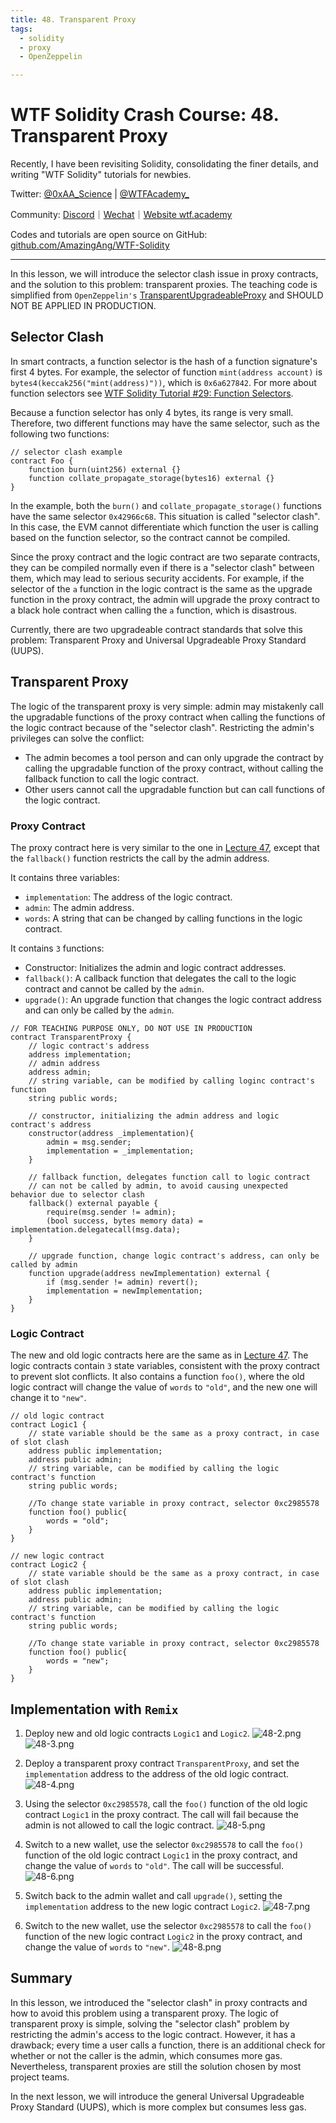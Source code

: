 ```yaml
---
title: 48. Transparent Proxy
tags:
  - solidity
  - proxy
  - OpenZeppelin

---
```


# WTF Solidity Crash Course: 48. Transparent Proxy

Recently, I have been revisiting Solidity, consolidating the finer details, and writing "WTF Solidity" tutorials for newbies.

Twitter: [@0xAA_Science](https://twitter.com/0xAA_Science) | [@WTFAcademy_](https://twitter.com/WTFAcademy_)

Community: [Discord](https://discord.gg/5akcruXrsk)｜[Wechat](https://docs.google.com/forms/d/e/1FAIpQLSe4KGT8Sh6sJ7hedQRuIYirOoZK_85miz3dw7vA1-YjodgJ-A/viewform?usp=sf_link)｜[Website wtf.academy](https://wtf.academy)

Codes and tutorials are open source on GitHub: [github.com/AmazingAng/WTF-Solidity](https://github.com/AmazingAng/WTF-Solidity)

-----

In this lesson, we will introduce the selector clash issue in proxy contracts, and the solution to this problem: transparent proxies. The teaching code is simplified from `OpenZeppelin's` [TransparentUpgradeableProxy](https://github.com/OpenZeppelin/openzeppelin-contracts/blob/master/contracts/proxy/transparent/TransparentUpgradeableProxy.sol) and SHOULD NOT BE APPLIED IN PRODUCTION.

## Selector Clash

In smart contracts, a function selector is the hash of a function signature's first 4 bytes. For example, the selector of function `mint(address account)` is `bytes4(keccak256("mint(address)"))`, which is `0x6a627842`. For more about function selectors see [WTF Solidity Tutorial #29: Function Selectors](https://github.com/AmazingAng/WTF-Solidity/blob/main/Languages/en/29_Selector_en/readme.md).

Because a function selector has only 4 bytes, its range is very small. Therefore, two different functions may have the same selector, such as the following two functions:

```solidity
// selector clash example
contract Foo {
    function burn(uint256) external {}
    function collate_propagate_storage(bytes16) external {}
}
```

In the example, both the `burn()` and `collate_propagate_storage()` functions have the same selector `0x42966c68`. This situation is called "selector clash". In this case, the EVM cannot differentiate which function the user is calling based on the function selector, so the contract cannot be compiled.

Since the proxy contract and the logic contract are two separate contracts, they can be compiled normally even if there is a "selector clash" between them, which may lead to serious security accidents. For example, if the selector of the `a` function in the logic contract is the same as the upgrade function in the proxy contract, the admin will upgrade the proxy contract to a black hole contract when calling the `a` function, which is disastrous.

Currently, there are two upgradeable contract standards that solve this problem: Transparent Proxy and Universal Upgradeable Proxy Standard (UUPS).

## Transparent Proxy

The logic of the transparent proxy is very simple: admin may mistakenly call the upgradable functions of the proxy contract when calling the functions of the logic contract because of the "selector clash". Restricting the admin's privileges can solve the conflict:

- The admin becomes a tool person and can only upgrade the contract by calling the upgradable function of the proxy contract, without calling the fallback function to call the logic contract.
- Other users cannot call the upgradable function but can call functions of the logic contract.

### Proxy Contract

The proxy contract here is very similar to the one in [Lecture 47](https://github.com/AmazingAng/WTF-Solidity/blob/main/Languages/en/47_Upgrade_en/readme.md), except that the `fallback()` function restricts the call by the admin address.

It contains three variables:

- `implementation`: The address of the logic contract.
- `admin`: The admin address.
- `words`: A string that can be changed by calling functions in the logic contract.

It contains `3` functions:

- Constructor: Initializes the admin and logic contract addresses.
- `fallback()`: A callback function that delegates the call to the logic contract and cannot be called by the `admin`.
- `upgrade()`: An upgrade function that changes the logic contract address and can only be called by the `admin`.

```solidity
// FOR TEACHING PURPOSE ONLY, DO NOT USE IN PRODUCTION
contract TransparentProxy {
    // logic contract's address
    address implementation; 
    // admin address
    address admin; 
    // string variable, can be modified by calling loginc contract's function
    string public words;

    // constructor, initializing the admin address and logic contract's address
    constructor(address _implementation){
        admin = msg.sender;
        implementation = _implementation;
    }

    // fallback function, delegates function call to logic contract
    // can not be called by admin, to avoid causing unexpected behavior due to selector clash
    fallback() external payable {
        require(msg.sender != admin);
        (bool success, bytes memory data) = implementation.delegatecall(msg.data);
    }

    // upgrade function, change logic contract's address, can only be called by admin
    function upgrade(address newImplementation) external {
        if (msg.sender != admin) revert();
        implementation = newImplementation;
    }
}
```

### Logic Contract

The new and old logic contracts here are the same as in [Lecture 47](https://github.com/AmazingAng/WTF-Solidity/blob/main/Languages/en/47_Upgrade_en/readme.md). The logic contracts contain `3` state variables, consistent with the proxy contract to prevent slot conflicts. It also contains a function `foo()`, where the old logic contract will change the value of `words` to `"old"`, and the new one will change it to `"new"`.

```solidity
// old logic contract
contract Logic1 {
    // state variable should be the same as a proxy contract, in case of slot clash
    address public implementation; 
    address public admin; 
    // string variable, can be modified by calling the logic contract's function
    string public words; 

    //To change state variable in proxy contract, selector 0xc2985578
    function foo() public{
        words = "old";
    }
}

// new logic contract
contract Logic2 {
    // state variable should be the same as a proxy contract, in case of slot clash
    address public implementation; 
    address public admin; 
    // string variable, can be modified by calling the logic contract's function
    string public words;

    //To change state variable in proxy contract, selector 0xc2985578
    function foo() public{
        words = "new";
    }
}
```

## Implementation with `Remix`

1. Deploy new and old logic contracts `Logic1` and `Logic2`.
![48-2.png](./img/48-2.png)
![48-3.png](./img/48-3.png)

2. Deploy a transparent proxy contract `TransparentProxy`, and set the `implementation` address to the address of the old logic contract.
![48-4.png](./img/48-4.png)

3. Using the selector `0xc2985578`, call the `foo()` function of the old logic contract `Logic1` in the proxy contract. The call will fail because the admin is not allowed to call the logic contract.
![48-5.png](./img/48-5.png)

4. Switch to a new wallet, use the selector `0xc2985578` to call the `foo()` function of the old logic contract `Logic1` in the proxy contract, and change the value of `words` to `"old"`. The call will be successful.
![48-6.png](./img/48-6.png)

5. Switch back to the admin wallet and call `upgrade()`, setting the `implementation` address to the new logic contract `Logic2`.
![48-7.png](./img/48-7.png)

6. Switch to the new wallet, use the selector `0xc2985578` to call the `foo()` function of the new logic contract `Logic2` in the proxy contract, and change the value of `words` to `"new"`.
![48-8.png](./img/48-8.png)

## Summary

In this lesson, we introduced the "selector clash" in proxy contracts and how to avoid this problem using a transparent proxy. The logic of transparent proxy is simple, solving the "selector clash" problem by restricting the admin's access to the logic contract. However, it has a drawback; every time a user calls a function, there is an additional check for whether or not the caller is the admin, which consumes more gas. Nevertheless, transparent proxies are still the solution chosen by most project teams.

In the next lesson, we will introduce the general Universal Upgradeable Proxy Standard (UUPS), which is more complex but consumes less gas.
